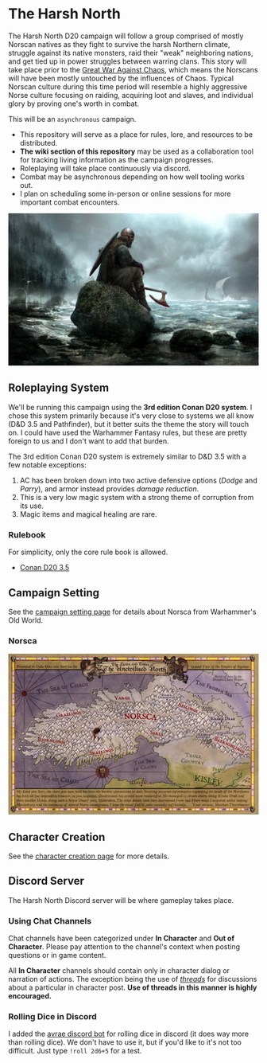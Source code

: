 # The Harsh North
The Harsh North D20 campaign will follow a group comprised of mostly Norscan natives as they fight to survive the harsh Northern climate, struggle against its native monsters, raid their "weak" neighboring nations, and get tied up in power struggles between warring clans. This story will take place prior to the [Great War Against Chaos](https://warhammerfantasy.fandom.com/wiki/Great_War_Against_Chaos), which means the Norscans will have been mostly untouched by the influences of Chaos. Typical Norscan culture during this time period will resemble a highly aggressive Norse culture focusing on raiding, acquiring loot and slaves, and individual glory by proving one's worth in combat.

This will be an `asynchronous` campaign.
- This repository will serve as a place for rules, lore, and resources to be distributed.
- **The wiki section of this repository** may be used as a collaboration tool for tracking living information as the campaign progresses.
- Roleplaying will take place continuously via discord.
- Combat may be asynchronous depending on how well tooling works out.
- I plan on scheduling some in-person or online sessions for more important combat encounters.

![Old World](assets/viking-rock.jpg)

## Roleplaying System

We'll be running this campaign using the **3rd edition Conan D20 system**. I chose this system primarily because it's very close to systems we all know (D&D 3.5 and Pathfinder), but it better suits the theme the story will touch on. I could have used the Warhammer Fantasy rules, but these are pretty foreign to us and I don't want to add that burden.

The 3rd edition Conan D20 system is extremely similar to D&D 3.5 with a few notable exceptions:
1. AC has been broken down into two active defensive options (*Dodge* and *Parry*), and armor instead provides *damage reduction*.
1. This is a very low magic system with a strong theme of corruption from its use.
1. Magic items and magical healing are rare.

### Rulebook
For simplicity, only the core rule book is allowed.
- [Conan D20 3.5](https://drive.google.com/file/d/0B36P1ltRqaAMMXNhMVQtM2NuSEU/view?usp=sharing&resourcekey=0-ftS9tc5byv7bF_sSPQL2ww)


## Campaign Setting
See the [campaign setting page](campaign-setting.md) for details about Norsca from Warhammer's Old World.

### Norsca
![Norsca](resources/maps/map-norsca-factions.jpg)


## Character Creation
See the [character creation page](\character-creation.md) for more details.

## Discord Server
The Harsh North Discord server will be where gameplay takes place.

### Using Chat Channels

Chat channels have been categorized under **In Character** and **Out of Character**. Please pay attention to the channel's context when posting questions or in game content.

All **In Character** channels should contain only in character dialog or narration of actions. The exception being the use of *[threads](https://support.discord.com/hc/en-us/articles/4403205878423-Threads-FAQ)* for discussions about a particular in character post. **Use of threads in this manner is highly encouraged.**

### Rolling Dice in Discord
I added the [avrae discord bot](https://avrae.io/commands#dice) for rolling dice in discord (it does way more than rolling dice). We don't have to use it, but if you'd like to it's not too difficult. Just type `!roll 2d6+5` for a test.
